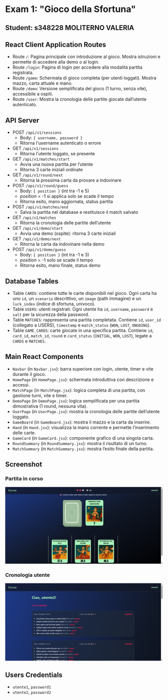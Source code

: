 # Exam 1: "Gioco della Sfortuna"
## Student: s348228 MOLITERNO VALERIA

## React Client Application Routes

- Route `/`: Pagina principale con introduzione al gioco. Mostra istruzioni e permette di accedere alla demo o al login.
- Route `/login`: Pagina di login per accedere alla modalità partita registrata.
- Route `/game`: Schermata di gioco completa (per utenti loggati). Mostra mazzo, carta attuale e mano.
- Route `/demo`: Versione semplificata del gioco (1 turno, senza vite), accessibile a ospiti.
- Route `/user`: Mostra la cronologia delle partite giocate dall’utente autenticato.

## API Server

- POST `/api/v1/sessions`
  - Body: `{ username, password }`
  - Ritorna l'username autenticato o errore
- GET `/api/v1/sessions`
  - Ritorna l'utente loggato, se presente
- GET `/api/v1/matches/start`
  - Avvia una nuova partita per l’utente
  - Ritorna 3 carte iniziali ordinate
- GET `/api/v1/round/next`
  - Ritorna la prossima carta da provare a indovinare
- POST `/api/v1/round/guess`
  - Body: `{ position }` (int tra -1 e 5)
  - _position_ = -1 si applica solo se scade il tempo
  - Ritorna esito, mano aggiornata, status partita
- POST `/api/v1/matches/end`
  - Salva la partita nel database e restituisce il match salvato
- GET `/api/v1/matches`
  - Ritorna la cronologia delle partite dell’utente
- GET `/api/v1/demo/start`
  - Avvia una demo (ospite): ritorna 3 carte iniziali
- GET `/api/v1/demo/next`
  - Ritorna la carta da indovinare nella demo
- POST `/api/v1/demo/guess`
  - Body: `{ position }` (int tra -1 e 3)
  - _position_ = -1 solo se scade il tempo
  - Ritorna esito, mano finale, status demo

## Database Tables

- Table `CARDS`: contiene tutte le carte disponibili nel gioco. Ogni carta ha uno `id`, un `scenario` descrittivo, un `image` (path immagine) e un `luck_index` (indice di sfortuna, univoco).
- Table `USERS`: utenti registrati. Ogni utente ha `id`, `username`, `password` e `salt` per la sicurezza della password.
- Table `MATCHES`: rappresenta una partita completata. Contiene `id`, `user_id` (collegato a USERS), `timestamp` e `match_status` (`WON`, `LOST`, `ONGOING`).
- Table `GAME_CARDS`: carte giocate in una specifica partita. Contiene `id`, `card_id`, `match_id`, `round` e `card_status` (`INITIAL`, `WON`, `LOST`), legate a `CARDS` e `MATCHES`.


## Main React Components

- `Navbar` (in `Navbar.jsx`): barra superiore con login, utente, timer e vite durante il gioco.
- `HomePage` (in `HomePage.jsx`): schermata introduttiva con descrizione e accessi.
- `MatchPage` (in `MatchPage.jsx`): logica completa di una partita, con gestione turni, vite e timer.
- `DemoPage` (in `DemoPage.jsx`): logica semplificata per una partita dimostrativa (1 round, nessuna vita).
- `UserPage` (in `UserPage.jsx`): mostra la cronologia delle partite dell’utente loggato.
- `GameBoard` (in `GameBoard.jsx`): mostra il mazzo e la carta da inserire.
- `Hand` (in `Hand.jsx`): visualizza la mano corrente e permette l’inserimento delle carte.
- `GameCard` (in `GameCard.jsx`): componente grafico di una singola carta.
- `RoundSummary` (in `RoundSummary.jsx`): mostra il risultato di un turno.
- `MatchSummary` (in `MatchSummary.jsx`): mostra l’esito finale della partita.

## Screenshot

### Partita in corso
![Screenshot Game](./readme/image.png)

### Cronologia utente
![Screenshot History](./readme/cronologia.png)

## Users Credentials

- `utente1`, `password1`
- `utente2`, `password2`
